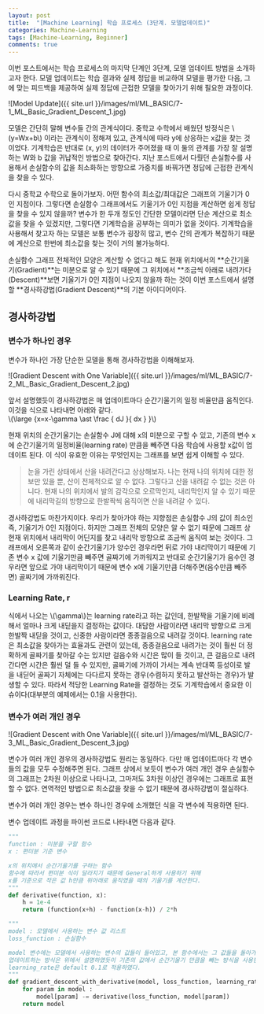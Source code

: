 ```yaml
---
layout: post
title:  "[Machine Learning] 학습 프로세스 (3단계. 모델업데이트)"
categories: Machine-Learning
tags: [Machine-Learning, Beginner]
comments: true
---
```


<script type="text/javascript"  src="https://cdn.mathjax.org/mathjax/latest/MathJax.js?config=TeX-AMS-MML_HTMLorMML"></script>

이번 포스트에서는 학습 프로세스의 마지막 단계인 3단계, 모델 업데이트 방법을 소개하고자 한다. 모델 업데이트는 학습 결과와 실제 정답을 비교하여 모델을 평가한 다음, 그에 맞는 피드백을 제공하여 실제 정답에 근접한 모델을 찾아가기 위해 필요한 과정이다.  

![Model Update]({{ site.url }}/images/ml/ML_BASIC/7-1_ML_Basic_Gradient_Descent_1.jpg)  

모델은 간단히 말해 변수들 간의 관계식이다. 중학교 수학에서 배웠던 방정식은 \\(y=Wx+b\\) 이라는 관계식이 정해져 있고, 관계식에 따라 y에 상응하는 x값을 찾는 것이었다. 기계학습은 반대로 (x, y)의 데이터가 주어졌을 때 이 둘의 관계를 가장 잘 설명하는 W와 b 값을 귀납적인 방법으로 찾아간다. 지난 포스트에서 다뤘던 손실함수를 사용해서 손실함수의 값을 최소화하는 방향으로 가중치를 바꿔가면 정답에 근접한 관계식을 찾을 수 있다.  

다시 중학교 수학으로 돌아가보자. 어떤 함수의 최소값/최대값은 그래프의 기울기가 0인 지점이다. 그렇다면 손실함수 그래프에서도 기울기가 0인 지점을 계산하면 쉽게 정답을 찾을 수 있지 않을까? 변수가 한 두개 정도인 간단한 모델이라면 단순 계산으로 최소값을 찾을 수 있겠지만, 그렇다면 기계학습을 공부하는 의미가 없을 것이다. 기계학습을 사용해서 찾고자 하는 모델은 보통 변수가 굉장히 많고, 변수 간의 관계가 복잡하기 때문에 계산으로 한번에 최소값을 찾는 것이 거의 불가능하다.  

손실함수 그래프 전체적인 모양은 계산할 수 없다고 해도 현재 위치에서의 **순간기울기(Gradient)**는 미분으로 알 수 있기 때문에 그 위치에서 **조금씩 아래로 내려가다(Descent)**보면 기울기가 0인 지점이 나오지 않을까 하는 것이 이번 포스트에서 설명할 **경사하강법(Gradient Descent)**의 기본 아이디어이다.  



## 경사하강법
### 변수가 하나인 경우

변수가 하나인 가장 단순한 모델을 통해 경사하강법을 이해해보자.  

![Gradient Descent with One Variable]({{ site.url }}/images/ml/ML_BASIC/7-2_ML_Basic_Gradient_Descent_2.jpg)  

앞서 설명했듯이 경사하강법은 매 업데이트마다 순간기울기의 일정 비율만큼 움직인다. 이것을 식으로 나타내면 아래와 같다.  
\\(\large {x=x-\gamma \ast \frac { dJ }{ dx } }\\)  

현재 위치의 순간기울기는 손실함수 J에 대해 x의 미분으로 구할 수 있고, 기존의 변수 x에 순간기울기의 일정비율(learning rate) 만큼을 빼주면 다음 학습에 사용할 x값이 업데이트 된다. 이 식이 유효한 이유는 무엇인지는 그래프를 보면 쉽게 이해할 수 있다.  

> 눈을 가린 상태에서 산을 내려간다고 상상해보자. 나는 현재 나의 위치에 대한 정보만 있을 뿐, 산이 전체적으로 알 수 없다. 그렇다고 산을 내려갈 수 없는 것은 아니다. 현재 나의 위치에서 발의 감각으로 오르막인지, 내리막인지 알 수 있기 때문에 내리막길의 방향으로 한발짝씩 움직이면 산을 내려갈 수 있다.  

경사하강법도 마찬가지이다. 우리가 찾아가야 하는 지향점은 손실함수 J의 값이 최소인 즉, 기울기가 0인 지점이다. 하지만 그래프 전체의 모양은 알 수 없기 때문에 그래프 상 현재 위치에서 내리막이 어딘지를 찾고 내리막 방향으로 조금씩 움직여 보는 것이다. 그래프에서 오른쪽과 같이 순간기울기가 양수인 경우라면 뒤로 가야 내리막이기 때문에 기존 변수 x 값에 기울기만큼 빼주면 골짜기에 가까워지고 반대로 순간기울기가 음수인 경우라면 앞으로 가야 내리막이기 때문에 변수 x에 기울기만큼 더해주면(음수만큼 빼주면) 골짜기에 가까워진다.  

### Learning Rate, r  

식에서 나오는 \\(\gamma\\)는 learning rate라고 하는 값인데, 한발짝을 기울기에 비례해서 얼마나 크게 내딛을지 결정하는 값이다. 대담한 사람이라면 내리막 방향으로 크게 한발짝 내딛을 것이고, 신중한 사람이라면 종종걸음으로 내려갈 것이다. learning rate은 최소값을 찾아가는 효율과도 관련이 있는데, 종종걸음으로 내려가는 것이 훨씬 더 정확하게 골짜기를 찾아갈 수는 있지만 걸음수와 시간은 많이 들 것이고, 큰 걸음으로 내려간다면 시간은 훨씬 덜 들 수 있지만, 골짜기에 가까이 가서는 계속 반대쪽 등성이로 발을 내딛어 골짜기 자체에는 다다르지 못하는 경우(수렴하지 못하고 발산하는 경우)가 발생할 수 있다. 따라서 적당한 Learning Rate을 결정하는 것도 기계학습에서 중요한 이슈이다(대부분의 예제에서는 0.1을 사용한다).  

### 변수가 여러 개인 경우  

![Gradient Descent with One Variable]({{ site.url }}/images/ml/ML_BASIC/7-3_ML_Basic_Gradient_Descent_3.jpg)  

변수가 여러 개인 경우의 경사하강법도 원리는 동일하다. 다만 매 업데이트마다 각 변수들의 값을 모두 수정해주면 된다.  그래프 상에서 보듯이 변수가 여러 개인 경우 손실함수의 그래프는 2차원 이상으로 나타나고, 그마저도 3차원 이상인 경우에는 그래프로 표현할 수 없다. 연역적인 방법으로 최소값을 찾을 수 없기 때문에 경사하강법이 절실하다.  

변수가 여러 개인 경우는 변수 하나인 경우에 소개했던 식을 각 변수에 적용하면 된다.  

변수 업데이트 과정을 파이썬 코드로 나타내면 다음과 같다.  
~~~python
"""
function : 미분을 구할 함수
x : 편미분 기준 변수

x의 위치에서 순간기울기를 구하는 함수
함수에 따라서 편미분 식이 달라지기 때문에 General하게 사용하기 위해 
x를 기준으로 작은 값 h만큼 위아래로 움직였을 때의 기울기를 계산한다.
"""
def derivative(function, x):
    h = 1e-4
    return (function(x+h) - function(x-h)) / 2*h

"""
model : 모델에서 사용하는 변수 값 리스트
loss_function : 손실함수

model 변수에는 모델에서 사용하는 변수의 값들이 들어있고, 본 함수에서는 그 값들을 돌아가면서 업데이트하여 리턴한다.
업데이트하는 방식은 위에서 설명하였듯이 기존의 값에서 순간기울기 만큼을 빼는 방식을 사용한다.
learning_rate은 default 0.1로 적용하였다.
"""
def gradient_descent_with_derivative(model, loss_function, learning_rate = 0.1) :
    for param in model :
        model[param] -= derivative(loss_function, model[param])
    return model
~~~
